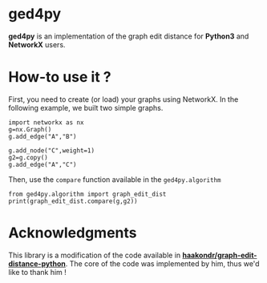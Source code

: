# ged4py

**ged4py** is an implementation of the graph edit distance for **Python3** and **NetworkX** users.



# How-to use it ?
First, you need to create (or load) your graphs using NetworkX. In the following example, we built two simple graphs.

    import networkx as nx
    g=nx.Graph()
    g.add_edge("A","B")

    g.add_node("C",weight=1)
    g2=g.copy()
    g.add_edge("A","C")

Then, use the `compare` function available in the `ged4py.algorithm`

    from ged4py.algorithm import graph_edit_dist
    print(graph_edit_dist.compare(g,g2))


#  Acknowledgments

This library is a modification of the code available in [**haakondr/graph-edit-distance-python**](https://github.com/haakondr/graph-edit-distance-python). The core of the code was implemented by him, thus we'd like to thank him !
